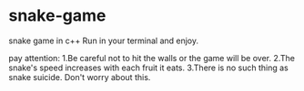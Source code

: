 # snake-game
snake game in c++
Run in your terminal and enjoy.

pay attention:
1.Be careful not to hit the walls or the game will be over.
2.The snake's speed increases with each fruit it eats.
3.There is no such thing as snake suicide. Don't worry about this.
